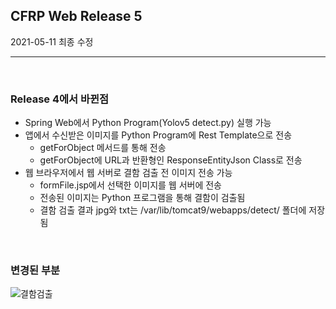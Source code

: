## CFRP Web Release 5

2021-05-11 최종 수정

***

<br>  

### Release 4에서 바뀐점

- Spring Web에서 Python Program(Yolov5 detect.py) 실행 가능
- 앱에서 수신받은 이미지를 Python Program에 Rest Template으로 전송
  - getForObject 메서드를 통해 전송
  - getForObject에 URL과 반환형인 ResponseEntityJson Class로 전송
- 웹 브라우저에서 웹 서버로 결함 검출 전 이미지 전송 가능
  - formFile.jsp에서 선택한 이미지를 웹 서버에 전송
  - 전송된 이미지는 Python 프로그램을 통해 결함이 검출됨
  - 결함 검출 결과 jpg와 txt는 /var/lib/tomcat9/webapps/detect/ 폴더에 저장됨

<br>



### 변경된 부분

![결함검출](https://user-images.githubusercontent.com/55940552/117693232-c466a880-b1f8-11eb-9ade-807f2d726bb2.png)  

